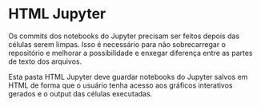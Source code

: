 # HTML Jupyter

Os commits dos notebooks do Jupyter precisam ser feitos depois das células serem limpas.
Isso é necessário para não sobrecarregar o repositório e melhorar a possibilidade e enxegar diferença entre as partes de texto dos arquivos.

Esta pasta HTML Jupyter deve guardar notebooks do Jupyter salvos em HTML de forma que o usuário tenha acesso aos gráficos interativos gerados e o output das células executadas.